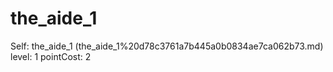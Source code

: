 # the_aide_1

Self: the_aide_1 (the_aide_1%20d78c3761a7b445a0b0834ae7ca062b73.md)
level: 1
pointCost: 2